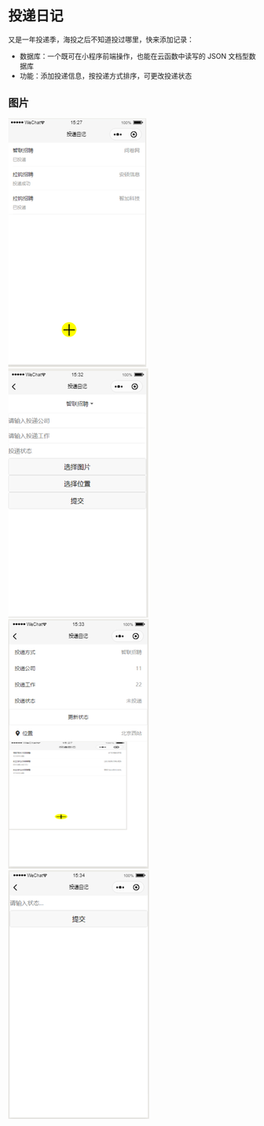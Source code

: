 # 投递日记

又是一年投递季，海投之后不知道投过哪里，快来添加记录：

- 数据库：一个既可在小程序前端操作，也能在云函数中读写的 JSON 文档型数据库
- 功能：添加投递信息，按投递方式排序，可更改投递状态
## 图片
![image](捕获.PNG)
![image](捕获1.PNG)
![image](捕获2.PNG)
![image](捕获11.PNG)
